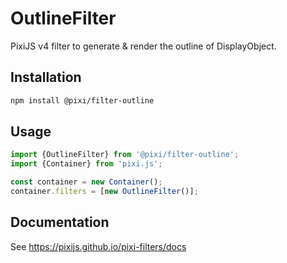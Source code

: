 # OutlineFilter

PixiJS v4 filter to generate & render the outline of DisplayObject.

## Installation

```bash
npm install @pixi/filter-outline
```

## Usage

```js
import {OutlineFilter} from '@pixi/filter-outline';
import {Container} from 'pixi.js';

const container = new Container();
container.filters = [new OutlineFilter()];
```

## Documentation

See https://pixijs.github.io/pixi-filters/docs

